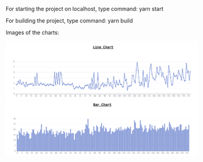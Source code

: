 For starting the project on localhost, type command:
yarn start

For building the project, type command:
yarn build


Images of the charts:

![](line_chart.png)
![](bar_chart.png)
